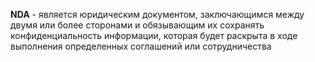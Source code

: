 **NDA** - является юридическим документом, заключающимся между двумя или более сторонами и обязывающим их сохранять конфиденциальность информации, которая будет раскрыта в ходе выполнения определенных соглашений или сотрудничества